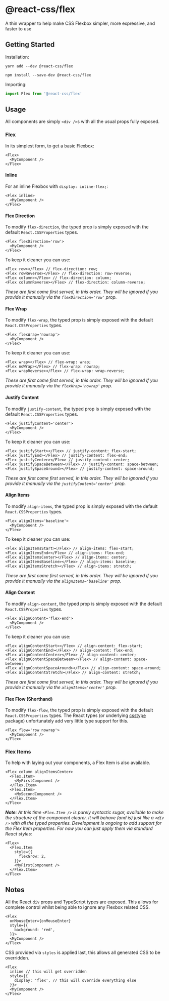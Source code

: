 # @react-css/flex

A thin wrapper to help make CSS Flexbox simpler, more expressive, and faster to use

## Getting Started

Installation:

`yarn add --dev @react-css/flex`

`npm install --save-dev @react-css/flex`

Importing:

```typescript
import Flex from '@react-css/flex'
```

## Usage

All components are simply `<div />`s with all the usual props fully exposed.

### Flex

In its simplest form, to get a basic Flexbox:

```tsx
<Flex>
  <MyComponent />
</Flex>
```

#### Inline

For an inline Flexbox with `display: inline-flex;`:

```tsx
<Flex inline>
  <MyComponent />
</Flex>
```

#### Flex Direction

To modify `flex-direction`, the typed prop is simply exposed with the default `React.CSSProperties` types.

```tsx
<Flex flexDirection='row'>
  <MyComponent />
</Flex>
```

To keep it cleaner you can use:

```tsx
<Flex row></Flex> // flex-direction: row;
<Flex rowReverse></Flex> // flex-direction: row-reverse;
<Flex column></Flex> // flex-direction: column;
<Flex columnReverse></Flex> // flex-direction: column-reverse;
```

_These are first come first served, in this order. They will be ignored if you provide it manually via the `flexDirection='row'` prop._

#### Flex Wrap

To modify `flex-wrap`, the typed prop is simply exposed with the default `React.CSSProperties` types.

```tsx
<Flex flexWrap='nowrap'>
  <MyComponent />
</Flex>
```

To keep it cleaner you can use:

```tsx
<Flex wrap></Flex> // flex-wrap: wrap;
<Flex noWrap></Flex> // flex-wrap: nowrap;
<Flex wrapReverse></Flex> // flex-wrap: wrap-reverse;
```

_These are first come first served, in this order. They will be ignored if you provide it manually via the `flexWrap='nowrap'` prop._

#### Justify Content

To modify `justify-content`, the typed prop is simply exposed with the default `React.CSSProperties` types.

```tsx
<Flex justifyContent='center'>
  <MyComponent />
</Flex>
```

To keep it cleaner you can use:

```tsx
<Flex justifyStart></Flex> // justify-content: flex-start;
<Flex justifyEnd></Flex> // justify-content: flex-end;
<Flex justifyCenter></Flex> // justify-content: center;
<Flex justifySpaceBetween></Flex> // justify-content: space-between;
<Flex justifySpaceAround></Flex> // justify-content: space-around;
```

_These are first come first served, in this order. They will be ignored if you provide it manually via the `justifyContent='center'` prop._

#### Align Items

To modify `align-items`, the typed prop is simply exposed with the default `React.CSSProperties` types.

```tsx
<Flex alignItems='baseline'>
  <MyComponent />
</Flex>
```

To keep it cleaner you can use:

```tsx
<Flex alignItemsStart></Flex> // align-items: flex-start;
<Flex alignItemsEnd></Flex> // align-items: flex-end;
<Flex alignItemsCenter></Flex> // align-items: center;
<Flex alignItemsBaseline></Flex> // align-items: baseline;
<Flex alignItemsStretch></Flex> // align-items: stretch;
```

_These are first come first served, in this order. They will be ignored if you provide it manually via the `alignItems='baseline'` prop._

#### Align Content

To modify `align-content`, the typed prop is simply exposed with the default `React.CSSProperties` types.

```tsx
<Flex alignContent='flex-end'>
  <MyComponent />
</Flex>
```

To keep it cleaner you can use:

```tsx
<Flex alignContentStart></Flex> // align-content: flex-start;
<Flex alignContentEnd></Flex> // align-content: flex-end;
<Flex alignContentCenter></Flex> // align-content: center;
<Flex alignContentSpaceBetween></Flex> // align-content: space-between;
<Flex alignContentSpaceAround></Flex> // align-content: space-around;
<Flex alignContentStretch></Flex> // align-content: stretch;
```

_These are first come first served, in this order. They will be ignored if you provide it manually via the `alignItems='center'` prop._

#### Flex Flow (Shorthand)

To modify `flex-flow`, the typed prop is simply exposed with the default `React.CSSProperties` types. The React types (or underlying [csstype](https://www.npmjs.com/package/csstype) package) unfortunately add very little type support for this.

```tsx
<Flex flow='row nowrap'>
  <MyComponent />
</Flex>
```

### Flex Items

To help with laying out your components, a Flex Item is also available.

```tsx
<Flex column alignItemsCenter>
  <Flex.Item>
    <MyFirstComponent />
  </Flex.Item>
  <Flex.Item>
    <MySecondComponent />
  </Flex.Item>
</Flex>
```

_**Note**: At this time `<Flex.Item />` is purely syntactic sugar, available to make the structure of the component clearer. It will behave (and is) just like a `<div />` with all the typed properties. Development is ongoing to add support for the Flex Item properties. For now you can just apply them via standard React styles:_

```tsx
<Flex>
  <Flex.Item
    style={{
      flexGrow: 2,
    }}>
    <MyFirstComponent />
  </Flex.Item>
</Flex>
```

## Notes

All the React `div` props and TypeScript types are exposed. This allows for complete control whilst being able to ignore any Flexbox related CSS.

```tsx
<Flex
  onMouseEnter={onMouseEnter}
  style={{
    background: 'red',
  }}>
  <MyComponent />
</Flex>
```

CSS provided via `styles` is applied last, this allows all generated CSS to be overridden.

```tsx
<Flex
  inline // this will get overridden
  style={{
    display: 'flex', // this will override everything else
  }}>
  <MyComponent />
</Flex>
```
